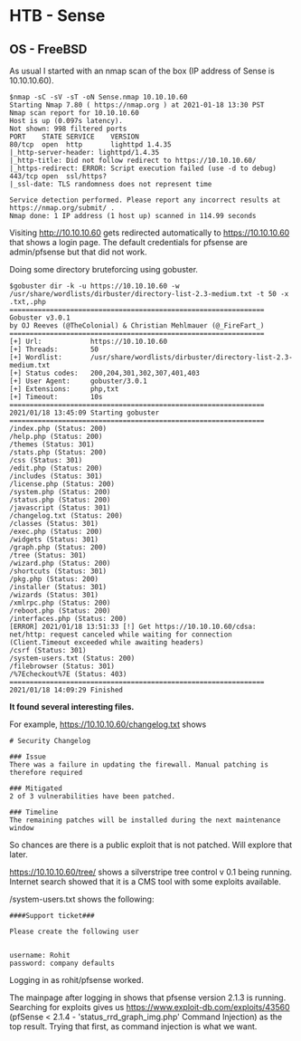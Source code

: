 # HTB - Sense
## OS - FreeBSD

As usual I started with an nmap scan of the box (IP address of Sense is 10.10.10.60).

```
$nmap -sC -sV -sT -oN Sense.nmap 10.10.10.60
Starting Nmap 7.80 ( https://nmap.org ) at 2021-01-18 13:30 PST
Nmap scan report for 10.10.10.60
Host is up (0.097s latency).
Not shown: 998 filtered ports
PORT    STATE SERVICE    VERSION
80/tcp  open  http       lighttpd 1.4.35
|_http-server-header: lighttpd/1.4.35
|_http-title: Did not follow redirect to https://10.10.10.60/
|_https-redirect: ERROR: Script execution failed (use -d to debug)
443/tcp open  ssl/https?
|_ssl-date: TLS randomness does not represent time

Service detection performed. Please report any incorrect results at https://nmap.org/submit/ .
Nmap done: 1 IP address (1 host up) scanned in 114.99 seconds
```

Visiting http://10.10.10.60 gets redirected automatically to https://10.10.10.60 that shows a login page. The default credentials for pfsense are admin/pfsense but that did not work.

Doing some directory bruteforcing using gobuster.

```
$gobuster dir -k -u https://10.10.10.60 -w /usr/share/wordlists/dirbuster/directory-list-2.3-medium.txt -t 50 -x .txt,.php
===============================================================
Gobuster v3.0.1
by OJ Reeves (@TheColonial) & Christian Mehlmauer (@_FireFart_)
===============================================================
[+] Url:            https://10.10.10.60
[+] Threads:        50
[+] Wordlist:       /usr/share/wordlists/dirbuster/directory-list-2.3-medium.txt
[+] Status codes:   200,204,301,302,307,401,403
[+] User Agent:     gobuster/3.0.1
[+] Extensions:     php,txt
[+] Timeout:        10s
===============================================================
2021/01/18 13:45:09 Starting gobuster
===============================================================
/index.php (Status: 200)
/help.php (Status: 200)
/themes (Status: 301)
/stats.php (Status: 200)
/css (Status: 301)
/edit.php (Status: 200)
/includes (Status: 301)
/license.php (Status: 200)
/system.php (Status: 200)
/status.php (Status: 200)
/javascript (Status: 301)
/changelog.txt (Status: 200)
/classes (Status: 301)
/exec.php (Status: 200)
/widgets (Status: 301)
/graph.php (Status: 200)
/tree (Status: 301)
/wizard.php (Status: 200)
/shortcuts (Status: 301)
/pkg.php (Status: 200)
/installer (Status: 301)
/wizards (Status: 301)
/xmlrpc.php (Status: 200)
/reboot.php (Status: 200)
/interfaces.php (Status: 200)
[ERROR] 2021/01/18 13:51:33 [!] Get https://10.10.10.60/cdsa: net/http: request canceled while waiting for connection (Client.Timeout exceeded while awaiting headers)
/csrf (Status: 301)
/system-users.txt (Status: 200)
/filebrowser (Status: 301)
/%7Echeckout%7E (Status: 403)
===============================================================
2021/01/18 14:09:29 Finished

```
**It found several interesting files.**

For example, https://10.10.10.60/changelog.txt shows 
```
# Security Changelog 

### Issue
There was a failure in updating the firewall. Manual patching is therefore required

### Mitigated
2 of 3 vulnerabilities have been patched.

### Timeline
The remaining patches will be installed during the next maintenance window
```

So chances are there is a public exploit that is not patched. Will explore that later.

https://10.10.10.60/tree/ shows a silverstripe tree control v 0.1 being running. Internet search showed that it is a CMS tool with some exploits available.

/system-users.txt shows the following:

```
####Support ticket###

Please create the following user


username: Rohit
password: company defaults
```

Logging in as rohit/pfsense worked.

The mainpage after logging in shows that pfsense version 2.1.3 is running. Searching for exploits gives us https://www.exploit-db.com/exploits/43560 (pfSense < 2.1.4 - 'status_rrd_graph_img.php' Command Injection) as the top result.   Trying that first, as command injection is what we want.






